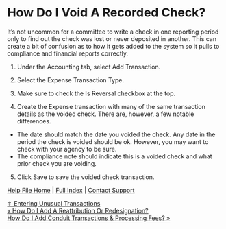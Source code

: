  How Do I Void A Recorded Check?
==========

It’s not uncommon for a committee to write a check in one reporting period only to find out the check was lost or never deposited in another. This can create a bit of confusion as to how it gets added to the system so it pulls to compliance and financial reports correctly. 

1. Under the Accounting tab, select Add Transaction.

2. Select the Expense Transaction Type.

3. Make sure to check the Is Reversal checkbox at the top.

4. Create the Expense transaction with many of the same transaction details as the voided check. There are, however, a few notable differences.

* The date should match the date you voided the check. Any date in the period the check is voided should be ok. However, you may want to check with your agency to be sure.
* The compliance note should indicate this is a voided check and what prior check you are voiding.

5. Click Save to save the voided check transaction.

[Help File Home](/help/) | [Full Index](/Help-File-Directory/) | [Contact Support](mailto:support@ISPolitical.com)

[⇑ Entering Unusual Transactions](/Entering-Unusual-Transactions)  
[« How Do I Add A Reattribution Or Redesignation?](/How-Do-I-Add-a-Reattribution-or-Redesignation)  
[How Do I Add Conduit Transactions & Processing Fees? »](/How-Do-I-Add-Conduit-Transactions-Processing-Fees)